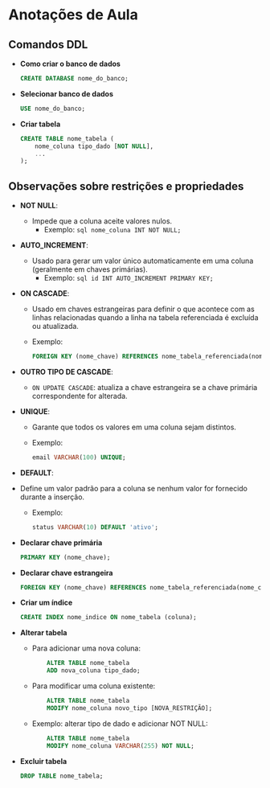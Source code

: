
# Anotações de Aula

## Comandos DDL

+ **Como criar o banco de dados**

    ```sql
    CREATE DATABASE nome_do_banco;
    ```

+ **Selecionar banco de dados**

    ```sql
    USE nome_do_banco;
    ```

+ **Criar tabela**

    ```sql
    CREATE TABLE nome_tabela (
        nome_coluna tipo_dado [NOT NULL],
        ...
    );
    ```

## Observações sobre restrições e propriedades

+ **NOT NULL**:
  + Impede que a coluna aceite valores nulos.
    + Exemplo:
            ```sql
            nome_coluna INT NOT NULL;
            ```

+ **AUTO_INCREMENT**:
  + Usado para gerar um valor único automaticamente em uma coluna (geralmente em chaves primárias).
    + Exemplo:
            ```sql
            id INT AUTO_INCREMENT PRIMARY KEY;
            ```

+ **ON CASCADE**:
  + Usado em chaves estrangeiras para definir o que acontece com as linhas relacionadas quando a linha na tabela referenciada é excluída ou atualizada.
  + Exemplo:

      ```sql
      FOREIGN KEY (nome_chave) REFERENCES nome_tabela_referenciada(nome_chave_referenciada) ON DELETE CASCADE;
      ```

+ **OUTRO TIPO DE CASCADE**:
  + `ON UPDATE CASCADE`: atualiza a chave estrangeira se a chave primária correspondente for alterada.

+ **UNIQUE**:
  + Garante que todos os valores em uma coluna sejam distintos.
  + Exemplo:

      ```sql
      email VARCHAR(100) UNIQUE;
      ```

+ **DEFAULT**:
+ Define um valor padrão para a coluna se nenhum valor for fornecido durante a inserção.
  + Exemplo:

      ```sql
      status VARCHAR(10) DEFAULT 'ativo';
      ```

+ **Declarar chave primária**

    ```sql
    PRIMARY KEY (nome_chave);
    ```

+ **Declarar chave estrangeira**

    ```sql
    FOREIGN KEY (nome_chave) REFERENCES nome_tabela_referenciada(nome_chave_referenciada);
    ```

+ **Criar um índice**

    ```sql
    CREATE INDEX nome_indice ON nome_tabela (coluna);
    ```

+ **Alterar tabela**
  + Para adicionar uma nova coluna:

    ```sql
        ALTER TABLE nome_tabela
        ADD nova_coluna tipo_dado;
    ```

  + Para modificar uma coluna existente:

    ```sql
        ALTER TABLE nome_tabela
        MODIFY nome_coluna novo_tipo [NOVA_RESTRIÇÃO];
    ```

  + Exemplo: alterar tipo de dado e adicionar NOT NULL:

    ```sql
        ALTER TABLE nome_tabela
        MODIFY nome_coluna VARCHAR(255) NOT NULL;
    ```

+ **Excluir tabela**

    ```sql
    DROP TABLE nome_tabela;
    ```
